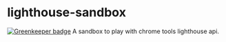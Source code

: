 # lighthouse-sandbox

[![Greenkeeper badge](https://badges.greenkeeper.io/wookets/lighthouse-sandbox.svg)](https://greenkeeper.io/)
A sandbox to play with chrome tools lighthouse api. 
